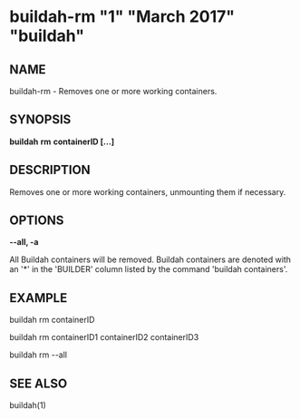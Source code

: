 # buildah-rm "1" "March 2017" "buildah"

## NAME
buildah\-rm - Removes one or more working containers.

## SYNOPSIS
**buildah** **rm** **containerID [...]**

## DESCRIPTION
Removes one or more working containers, unmounting them if necessary.

## OPTIONS

**--all, -a**

All Buildah containers will be removed.  Buildah containers are denoted with an '*' in the 'BUILDER' column listed by the command 'buildah containers'.

## EXAMPLE

buildah rm containerID

buildah rm containerID1 containerID2 containerID3

buildah rm --all

## SEE ALSO
buildah(1)
